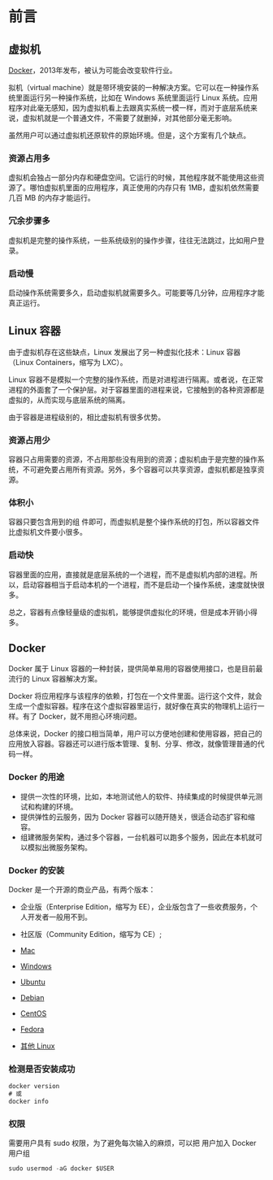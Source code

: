 # 前言

## 虚拟机

[Docker](https://www.docker.com/)，2013年发布，被认为可能会改变软件行业。

拟机（virtual machine）就是带环境安装的一种解决方案。它可以在一种操作系统里面运行另一种操作系统，比如在 Windows 系统里面运行 Linux 系统。应用程序对此毫无感知，因为虚拟机看上去跟真实系统一模一样，而对于底层系统来说，虚拟机就是一个普通文件，不需要了就删掉，对其他部分毫无影响。

虽然用户可以通过虚拟机还原软件的原始环境。但是，这个方案有几个缺点。

### 资源占用多

虚拟机会独占一部分内存和硬盘空间。它运行的时候，其他程序就不能使用这些资源了。哪怕虚拟机里面的应用程序，真正使用的内存只有 1MB，虚拟机依然需要几百 MB 的内存才能运行。

### 冗余步骤多

虚拟机是完整的操作系统，一些系统级别的操作步骤，往往无法跳过，比如用户登录。

### 启动慢

启动操作系统需要多久，启动虚拟机就需要多久。可能要等几分钟，应用程序才能真正运行。

## Linux 容器

由于虚拟机存在这些缺点，Linux 发展出了另一种虚拟化技术：Linux 容器（Linux Containers，缩写为 LXC）。

Linux 容器不是模拟一个完整的操作系统，而是对进程进行隔离。或者说，在正常进程的外面套了一个保护层。对于容器里面的进程来说，它接触到的各种资源都是虚拟的，从而实现与底层系统的隔离。

由于容器是进程级别的，相比虚拟机有很多优势。

### 资源占用少

容器只占用需要的资源，不占用那些没有用到的资源；虚拟机由于是完整的操作系统，不可避免要占用所有资源。另外，多个容器可以共享资源，虚拟机都是独享资源。

### 体积小

容器只要包含用到的组 件即可，而虚拟机是整个操作系统的打包，所以容器文件比虚拟机文件要小很多。

### 启动快

容器里面的应用，直接就是底层系统的一个进程，而不是虚拟机内部的进程。所以，启动容器相当于启动本机的一个进程，而不是启动一个操作系统，速度就快很多。

总之，容器有点像轻量级的虚拟机，能够提供虚拟化的环境，但是成本开销小得多。

## Docker

Docker 属于 Linux 容器的一种封装，提供简单易用的容器使用接口，也是目前最流行的 Linux 容器解决方案。

Docker 将应用程序与该程序的依赖，打包在一个文件里面。运行这个文件，就会生成一个虚拟容器。程序在这个虚拟容器里运行，就好像在真实的物理机上运行一样。有了 Docker，就不用担心环境问题。

总体来说，Docker 的接口相当简单，用户可以方便地创建和使用容器，把自己的应用放入容器。容器还可以进行版本管理、复制、分享、修改，就像管理普通的代码一样。

### Docker 的用途

- 提供一次性的环境，比如，本地测试他人的软件、持续集成的时候提供单元测试和构建的环境。
- 提供弹性的云服务，因为 Docker 容器可以随开随关，很适合动态扩容和缩容。
- 组建微服务架构，通过多个容器，一台机器可以跑多个服务，因此在本机就可以模拟出微服务架构。

### Docker 的安装

Docker 是一个开源的商业产品，有两个版本：

- 企业版（Enterprise Edition，缩写为 EE），企业版包含了一些收费服务，个人开发者一般用不到。
- 社区版（Community Edition，缩写为 CE）;

- [Mac](https://docs.docker.com/docker-for-mac/install/)
- [Windows](https://docs.docker.com/docker-for-windows/install/)
- [Ubuntu](https://docs.docker.com/install/linux/docker-ce/ubuntu/)
- [Debian](https://docs.docker.com/install/linux/docker-ce/debian/)
- [CentOS](https://docs.docker.com/install/linux/docker-ce/centos/)
- [Fedora](https://docs.docker.com/install/linux/docker-ce/fedora/)
- [其他 Linux]("https://docs.docker.com/install/linux/docker-ce/binaries/)

### 检测是否安装成功

```js
docker version
# 或
docker info
```

### 权限

需要用户具有 sudo 权限，为了避免每次输入的麻烦，可以把 用户加入 Docker 用户组

```js
sudo usermod -aG docker $USER
```
